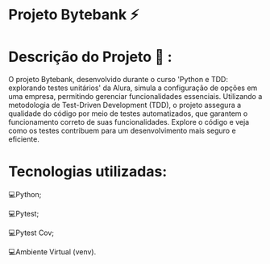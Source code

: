 # Projeto Bytebank ⚡


# Descrição do Projeto 🎇 :

O projeto Bytebank, desenvolvido durante o curso 'Python e TDD: explorando testes unitários' da Alura, simula a configuração de opções em uma empresa, permitindo gerenciar funcionalidades essenciais. Utilizando a metodologia de Test-Driven Development (TDD), o projeto assegura a qualidade do código por meio de testes automatizados, que garantem o funcionamento correto de suas funcionalidades. Explore o código e veja como os testes contribuem para um desenvolvimento mais seguro e eficiente.

# Tecnologias utilizadas:

💻Python;


💻Pytest;


💻Pytest Cov;


💻Ambiente Virtual (venv).
